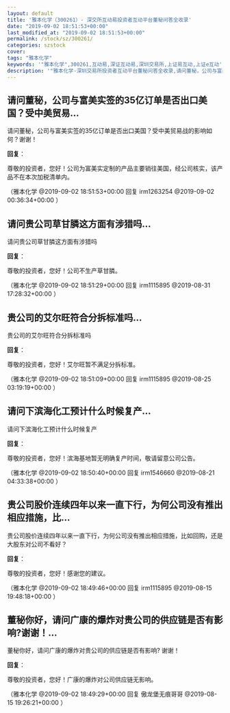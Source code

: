 ```yaml
---
layout: default
title: '雅本化学（300261）- 深交所互动易投资者互动平台董秘问答全收录'
date: "2019-09-02 18:51:53+00:00"
last_modified_at: "2019-09-02 18:51:53+00:00"
permalink: /stock/sz/300261/
categories: szstock
cover: 
tags: "雅本化学"
keywords: '"雅本化学",300261,互动易,深证互动易,深圳交易所,上证易互动,上证e互动'
description: '"雅本化学-深圳交易所投资者互动平台董秘问答全收录,请问董秘，公司与富美实签的35亿订单是否出口美国？受中美贸易战的影响如何？谢谢！"'
---
```


## 请问董秘，公司与富美实签的35亿订单是否出口美国？受中美贸易...

请问董秘，公司与富美实签的35亿订单是否出口美国？受中美贸易战的影响如何？谢谢！

**回复**：

尊敬的投资者，您好！公司为富美实定制的产品主要销往美国，经公司核实，该产品不在本次加税清单内。 

（雅本化学  @2019-09-02 18:51:53+00:00 回复 irm1263254  @2019-09-02 00:36:34+00:00 ）

## 请问贵公司草甘膦这方面有涉猎吗...

请问贵公司草甘膦这方面有涉猎吗

**回复**：

尊敬的投资者，您好！公司不生产草甘膦。 

（雅本化学  @2019-09-02 18:51:29+00:00 回复 irm1115895  @2019-08-31 17:28:32+00:00 ）

## 贵公司的艾尔旺符合分拆标准吗...

贵公司的艾尔旺符合分拆标准吗

**回复**：

尊敬的投资者，您好！艾尔旺暂不满足分拆标准。 

（雅本化学  @2019-09-02 18:51:09+00:00 回复 irm1115895  @2019-08-25 03:19:19+00:00 ）

## 请问下滨海化工预计什么时候复产...

请问下滨海化工预计什么时候复产

**回复**：

尊敬的投资者，您好！滨海基地暂无明确复产时间，敬请留意公司公告。 

（雅本化学  @2019-09-02 18:50:40+00:00 回复 irm1546660  @2019-08-21 04:33:38+00:00 ）

## 贵公司股价连续四年以来一直下行，为何公司没有推出相应措施，比...

贵公司股价连续四年以来一直下行，为何公司没有推出相应措施，比如回购，还是大股东对公司不看好？

**回复**：

尊敬的投资者，您好！感谢您的建议。 

（雅本化学  @2019-09-02 18:49:46+00:00 回复 irm1115895  @2019-08-15 19:48:18+00:00 ）

## 董秘你好，请问广康的爆炸对贵公司的供应链是否有影响?谢谢！...

董秘你好，请问广康的爆炸对贵公司的供应链是否有影响? 谢谢！

**回复**：

尊敬的投资者，您好！广康的爆炸对公司供应链无影响。 

（雅本化学  @2019-09-02 18:49:29+00:00 回复 傲龙堡无痕哥哥  @2019-08-15 19:26:21+00:00 ）

